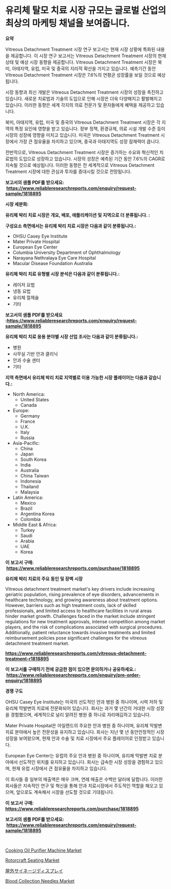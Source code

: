 <p><h1>유리체 탈모 치료 시장 규모는 글로벌 산업의 최상의 마케팅 채널을 보여줍니다.</h1></p><p><strong>요약</strong></p>
<p><p>Vitreous Detachment Treatment 시장 연구 보고서는 현재 시장 상황에 특화된 내용을 제공합니다. 이 시장 연구 보고서는 Vitreous Detachment Treatment 시장의 현재 상태 및 예상 시장 동향을 제공합니다. Vitreous Detachment Treatment 시장은 북미, 아태지역, 유럽, 미국 및 중국의 지리적 확산을 가지고 있습니다. 예측기간 동안 Vitreous Detachment Treatment 시장은 7.6%의 연평균 성장률을 보일 것으로 예상됩니다. </p><p>시장 동향과 최신 개발은 Vitreous Detachment Treatment 시장의 성장을 촉진하고 있습니다. 새로운 치료법과 기술의 도입으로 인해 시장은 더욱 다양해지고 활발해지고 있습니다. 이러한 동향은 세계 각지의 의료 전문가 및 환자들에게 혜택을 제공하고 있습니다.</p><p>북미, 아태지역, 유럽, 미국 및 중국의 Vitreous Detachment Treatment 시장은 각 지역의 특정 요인에 영향을 받고 있습니다. 정부 정책, 환경규제, 의료 시설 개발 수준 등이 시장의 성장에 영향을 미치고 있습니다. 미국은 Vitreous Detachment Treatment 시장에서 가장 큰 점유율을 차지하고 있으며, 중국과 아태지역도 성장 잠재력이 큽니다.</p><p>전반적으로, Vitreous Detachment Treatment 시장은 증가하는 수요와 혁신적인 치료법의 도입으로 성장하고 있습니다. 시장의 성장은 예측된 기간 동안 7.6%의 CAGR로 지속될 것으로 예상됩니다. 이러한 동향은 전 세계적으로 Vitreous Detachment Treatment 시장에 대한 관심과 투자를 증대시킬 것으로 전망됩니다.</p></p>
<p><strong>보고서의 샘플 PDF를 받으세요: &nbsp;<a href="https://www.reliableresearchreports.com/enquiry/request-sample/1818895">https://www.reliableresearchreports.com/enquiry/request-sample/1818895</a></strong></p>
<p><strong>시장 세분화:</strong></p>
<p><strong> 유리체 박리 치료 시장은 개요, 배포, 애플리케이션 및 지역으로 더 분류됩니다. :</strong></p>
<p><strong>구성요소 측면에서는 유리체 박리 치료 시장은 다음과 같이 분류됩니다.:</strong></p>
<p><ul><li>OHSU Casey Eye Institute</li><li>Mater Private Hospital</li><li>European Eye Center</li><li>Columbia University Department of Ophthalmology</li><li>Narayana Nethralaya Eye Care Hospital</li><li>Macular Disease Foundation Australia</li></ul></p>
<p><strong> 유리체 박리 치료 유형별 시장 분석은 다음과 같이 분류됩니다.:</strong></p>
<p><ul><li>레이저 요법</li><li>냉동 요법</li><li>유리체 절제술</li><li>기타</li></ul></p>
<p><strong>보고서의 샘플 PDF를 받으세요 :<a href="https://www.reliableresearchreports.com/enquiry/request-sample/1818895">https://www.reliableresearchreports.com/enquiry/request-sample/1818895</a></strong></p>
<p><strong> 유리체 박리 치료 응용 분야별 시장 산업 조사는 다음과 같이 분류됩니다.:</strong></p>
<p><ul><li>병원</li><li>사무실 기반 안과 클리닉</li><li>안과 수술 센터</li><li>기타</li></ul></p>
<p><strong>지역 측면에서 유리체 박리 치료 지역별로 이용 가능한 시장 플레이어는 다음과 같습니다.:</strong></p>
<p><ul>
    <li>
        North America:
        <ul>
            <li>United States</li>
            <li>Canada</li>
        </ul>
    </li>
    <li>
        Europe:
        <ul>
            <li>Germany</li>
            <li>France</li>
            <li>U.K.</li>
            <li>Italy</li>
            <li>Russia</li>
        </ul>
    </li>
    <li>
        Asia-Pacific:
        <ul>
            <li>China</li>
            <li>Japan</li>
            <li>South Korea</li>
            <li>India</li>
            <li>Australia</li>
            <li>China Taiwan</li>
            <li>Indonesia</li>
            <li>Thailand</li>
            <li>Malaysia</li>
        </ul>
    </li>
    <li>
        Latin America:
        <ul>
            <li>Mexico</li>
            <li>Brazil</li>
            <li>Argentina Korea</li>
            <li>Colombia</li>
        </ul>
    </li>
    <li>
        Middle East & Africa:
        <ul>
            <li>Turkey</li>
            <li>Saudi</li>
            <li>Arabia</li>
            <li>UAE</li>
            <li>Korea</li>
        </ul>
    </li>
    </ul></p>
<p><strong>이 보고서 구매: &nbsp;<a href="https://www.reliableresearchreports.com/purchase/1818895">https://www.reliableresearchreports.com/purchase/1818895</a></strong></p>
<p><strong>유리체 박리 치료의 주요 동인 및 장벽 시장</strong></p>
<p><p>Vitreous detachment treatment market's key drivers include increasing geriatric population, rising prevalence of eye disorders, advancements in healthcare technology, and growing awareness about treatment options. However, barriers such as high treatment costs, lack of skilled professionals, and limited access to healthcare facilities in rural areas hinder market growth. Challenges faced in the market include stringent regulations for new treatment approvals, intense competition among market players, and the risk of complications associated with surgical procedures. Additionally, patient reluctance towards invasive treatments and limited reimbursement policies pose significant challenges for the vitreous detachment treatment market.</p></p>
<p><strong><a href="https://www.reliableresearchreports.com/vitreous-detachment-treatment-r1818895">https://www.reliableresearchreports.com/vitreous-detachment-treatment-r1818895</a></strong></p>
<p><strong>이 보고서를 구매하기 전에 궁금한 점이 있으면 문의하거나 공유하세요.: &nbsp;<a href="https://www.reliableresearchreports.com/enquiry/pre-order-enquiry/1818895">https://www.reliableresearchreports.com/enquiry/pre-order-enquiry/1818895</a></strong></p>
<p><strong>경쟁 구도</strong></p>
<p><p>OHSU Casey Eye Institute는 미국의 선도적인 안과 병원 중 하나이며, 시력 저하 및 유리체 막발변의 치료에 전문화되어 있습니다. 회사는 과거 몇 년간의 거대한 시장 성장을 경험했으며, 세계적으로 널리 알려진 병원 중 하나로 자리매김하고 있습니다. </p><p>Mater Private Hospital은 아일랜드의 주요한 안과 병원 중 하나이며, 유리체 막발변 치료 분야에서 높은 전문성을 유지하고 있습니다. 회사는 지난 몇 년 동안안정적인 시장 성장을 보여왔으며, 현재 안과 수술 및 치료 시장에서 주요 플레이어로 인정받고 있습니다.</p><p>European Eye Center는 유럽의 주요 안과 병원 중 하나이며, 유리체 막발변 치료 분야에서 선도적인 위치를 유지하고 있습니다. 회사는 급속한 시장 성장을 경험하고 있으며, 현재 유럽 시장에서 큰 점유율을 차지하고 있습니다.</p><p>이 회사들 중 일부의 매출액은 매우 크며, 연례 매출은 수백만 달러에 달합니다. 이러한 회사들은 지속적인 연구 및 혁신을 통해 안과 치료시장에서 주도적인 역할을 해오고 있으며, 앞으로도 계속해서 시장을 선도할 것으로 기대됩니다.</p></p>
<p><strong>이 보고서 구매: &nbsp; <a href="https://www.reliableresearchreports.com/purchase/1818895">https://www.reliableresearchreports.com/purchase/1818895</a></strong></p>
<p><strong>보고서의 샘플 PDF를 받으세요: &nbsp;<a href="https://www.reliableresearchreports.com/enquiry/request-sample/1818895">https://www.reliableresearchreports.com/enquiry/request-sample/1818895</a></strong><strong></strong></p>
<p>&nbsp;</p>
<p><p><a href="https://github.com/brenzgnarento/Market-Research-Report-List-2/blob/main/cooking-oil-purifier-machine-market.md">Cooking Oil Purifier Machine Market</a></p><p><a href="https://view.publitas.com/reportprime-1/rotorcraft-seating-market-insights-into-market-cagr-market-trends-and-growth-strategies/">Rotorcraft Seating Market</a></p><p><a href="https://github.com/Sophiaard2003/Market-Research-Report-List-1/blob/main/724634932116.md">屋外サイネージディスプレイ</a></p><p><a href="https://sulfuric-clavicle-d39.notion.site/Blood-Collection-Needles-Market-Share-Evolution-and-Market-Growth-Trends-2024-2031-98341938794c48fc908ee8eae5b933e6">Blood Collection Needles Market</a></p></p>